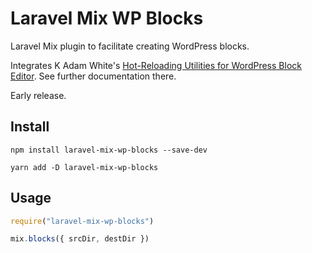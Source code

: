 # Laravel Mix WP Blocks

Laravel Mix plugin to facilitate creating WordPress blocks.

Integrates K Adam White's [Hot-Reloading Utilities for WordPress Block Editor](https://github.com/kadamwhite/block-editor-hmr). See further documentation there.

Early release.

## Install

`npm install laravel-mix-wp-blocks --save-dev`

`yarn add -D laravel-mix-wp-blocks`

## Usage

```js
require("laravel-mix-wp-blocks")

mix.blocks({ srcDir, destDir })
```
